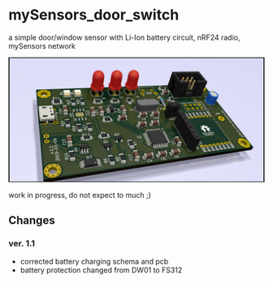 # mySensors_door_switch
a simple door/window sensor with Li-Ion battery circuit, nRF24 radio, mySensors network

![](mySensors_door_switch.jpg)

work in progress, do not expect to much ;)

## Changes
### ver. 1.1
* corrected battery charging schema and pcb
* battery protection changed from DW01 to FS312 